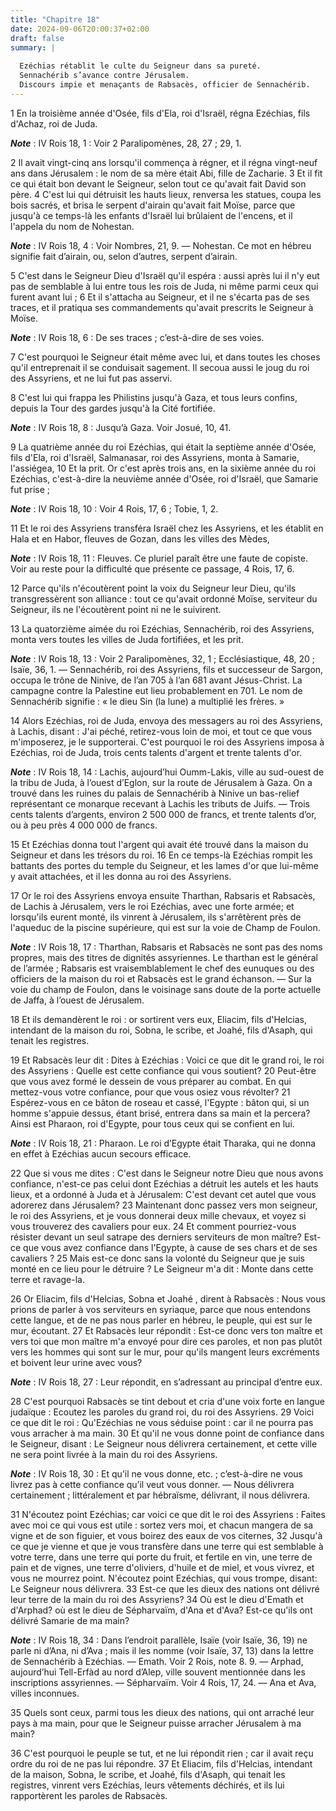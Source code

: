 ```yaml
---
title: "Chapitre 18"
date: 2024-09-06T20:00:37+02:00
draft: false
summary: |
  
  Ezéchias rétablit le culte du Seigneur dans sa pureté.
  Sennachérib s’avance contre Jérusalem.
  Discours impie et menaçants de Rabsacès, officier de Sennachérib.
---
```



1 En la troisième année d'Osée, fils d'Ela, roi d'Israël, régna Ezéchias, fils d'Achaz, roi de Juda.

***Note*** :  IV Rois 18, 1 : Voir 2 Paralipomènes, 28, 27 ; 29, 1.

2 Il avait vingt-cinq ans lorsqu'il commença à régner, et il régna vingt-neuf ans dans Jérusalem : le nom de sa mère était Abi, fille de Zacharie. 3 Et il fit ce qui était bon devant le Seigneur, selon tout ce qu'avait fait David son père. 4 C'est lui qui détruisit les hauts lieux, renversa les statues, coupa les bois sacrés, et brisa le serpent d'airain qu'avait fait Moïse, parce que jusqu'à ce temps-là les enfants d'Israël lui brûlaient de l'encens, et il l'appela du nom de Nohestan.

***Note*** :  IV Rois 18, 4 : Voir Nombres, 21, 9. ― Nohestan. Ce mot en hébreu signifie fait d’airain, ou, selon d’autres, serpent d’airain.

5 C'est dans le Seigneur Dieu d'Israël qu'il espéra : aussi après lui il n'y eut pas de semblable à lui entre tous les rois de Juda, ni même parmi ceux qui furent avant lui ; 6 Et il s'attacha au Seigneur, et il ne s'écarta pas de ses traces, et il pratiqua ses commandements qu'avait prescrits le Seigneur à Moïse.

***Note*** :  IV Rois 18, 6 : De ses traces ; c’est-à-dire de ses voies.

7 C'est pourquoi le Seigneur était même avec lui, et dans toutes les choses qu'il entreprenait il se conduisait sagement. Il secoua aussi le joug du roi des Assyriens, et ne lui fut pas asservi.


8 C'est lui qui frappa les Philistins jusqu'à Gaza, et tous leurs confins, depuis la Tour des gardes jusqu'à la Cité fortifiée.

***Note*** :  IV Rois 18, 8 : Jusqu’à Gaza. Voir Josué, 10, 41.


9 La quatrième année du roi Ezéchias, qui était la septième année d'Osée, fils d'Ela, roi d'Israël, Salmanasar, roi des Assyriens, monta à Samarie, l'assiégea, 10 Et la prit. Or c'est après trois ans, en la sixième année du roi Ezéchias, c'est-à-dire la neuvième année d'Osée, roi d'Israël, que Samarie fut prise ;

***Note*** :  IV Rois 18, 10 : Voir 4 Rois, 17, 6 ; Tobie, 1, 2.

11 Et le roi des Assyriens transféra Israël chez les Assyriens, et les établit en Hala et en Habor, fleuves de Gozan, dans les villes des Mèdes,

***Note*** :  IV Rois 18, 11 : Fleuves. Ce pluriel paraît être une faute de copiste. Voir au reste pour la difficulté que présente ce passage, 4 Rois, 17, 6.

12 Parce qu'ils n'écoutèrent point la voix du Seigneur leur Dieu, qu'ils transgressèrent son alliance : tout ce qu'avait ordonné Moïse, serviteur du Seigneur, ils ne l'écoutèrent point ni ne le suivirent.


13 La quatorzième aimée du roi Ezéchias, Sennachérib, roi des Assyriens, monta vers toutes les villes de Juda fortifiées, et les prit.

***Note*** :  IV Rois 18, 13 : Voir 2 Paralipomènes, 32, 1 ; Ecclésiastique, 48, 20 ; Isaïe, 36, 1. ― Sennachérib, roi des Assyriens, fils et successeur de Sargon, occupa le trône de Ninive, de l’an 705 à l’an 681 avant Jésus-Christ. La campagne contre la Palestine eut lieu probablement en 701. Le nom de Sennachérib signifie : « le dieu Sin (la lune) a multiplié les frères. »

14 Alors Ezéchias, roi de Juda, envoya des messagers au roi des Assyriens, à Lachis, disant : J'ai péché, retirez-vous loin de moi, et tout ce que vous m'imposerez, je le supporterai. C'est pourquoi le roi des Assyriens imposa à Ezéchias, roi de Juda, trois cents talents d'argent et trente talents d'or.

***Note*** :  IV Rois 18, 14 : Lachis, aujourd’hui Oumm-Lakis, ville au sud-ouest de la tribu de Juda, à l’ouest d’Eglon, sur la route de Jérusalem à Gaza. On a trouvé dans les ruines du palais de Sennachérib à Ninive un bas-relief représentant ce monarque recevant à Lachis les tributs de Juifs. ― Trois cents talents d’argents, environ 2 500 000 de francs, et trente talents d’or, ou à peu près 4 000 000 de francs.

15 Et Ezéchias donna tout l'argent qui avait été trouvé dans la maison du Seigneur et dans les trésors du roi. 16 En ce temps-là Ezéchias rompit les battants des portes du temple du Seigneur, et les lames d'or que lui-même y avait attachées, et il les donna au roi des Assyriens.


17 Or le roi des Assyriens envoya ensuite Tharthan, Rabsaris et Rabsacès, de Lachis à Jérusalem, vers le roi Ezéchias, avec une forte armée; et lorsqu'ils eurent monté, ils vinrent à Jérusalem, ils s'arrêtèrent près de l'aqueduc de la piscine supérieure, qui est sur la voie de Champ de Foulon.

***Note*** :  IV Rois 18, 17 : Tharthan, Rabsaris et Rabsacès ne sont pas des noms propres, mais des titres de dignités assyriennes. Le tharthan est le général de l’armée ; Rabsaris est vraisemblablement le chef des eunuques ou des officiers de la maison du roi et Rabsacès est le grand échanson. ― Sur la voie du champ de Foulon, dans le voisinage sans doute de la porte actuelle de Jaffa, à l’ouest de Jérusalem.

18 Et ils demandèrent le roi : or sortirent vers eux, Eliacim, fils d'Helcias, intendant de la maison du roi, Sobna, le scribe, et Joahé, fils d'Asaph, qui tenait les registres.


19 Et Rabsacès leur dit : Dites à Ezéchias : Voici ce que dit le grand roi, le roi des Assyriens : Quelle est cette confiance qui vous soutient? 20 Peut-être que vous avez formé le dessein de vous préparer au combat. En qui mettez-vous votre confiance, pour que vous osiez vous révolter? 21 Espérez-vous en ce bâton de roseau et cassé, l'Egypte : bâton qui, si un homme s'appuie dessus, étant brisé, entrera dans sa main et la percera? Ainsi est Pharaon, roi d'Egypte, pour tous ceux qui se confient en lui.

***Note*** :  IV Rois 18, 21 : Pharaon. Le roi d’Egypte était Tharaka, qui ne donna en effet à Ezéchias aucun secours efficace.

22 Que si vous me dites : C'est dans le Seigneur notre Dieu que nous avons confiance, n'est-ce pas celui dont Ezéchias a détruit les autels et les hauts lieux, et a ordonné à Juda et à Jérusalem: C'est devant cet autel que vous adorerez dans Jérusalem? 23 Maintenant donc passez vers mon seigneur, le roi des Assyriens, et je vous donnerai deux mille chevaux, et voyez si vous trouverez des cavaliers pour eux. 24 Et comment pourriez-vous résister devant un seul satrape des derniers serviteurs de mon maître? Est-ce que vous avez confiance dans l'Egypte, à cause de ses chars et de ses cavaliers ? 25 Mais est-ce donc sans la volonté du Seigneur que je suis monté en ce lieu pour le détruire ? Le Seigneur m'a dit : Monte dans cette terre et ravage-la.


26 Or Eliacim, fils d'Helcias, Sobna et Joahé , dirent à Rabsacès : Nous vous prions de parler à vos serviteurs en syriaque, parce que nous entendons cette langue, et de ne pas nous parler en hébreu, le peuple, qui est sur le mur, écoutant. 27 Et Rabsacès leur répondit : Est-ce donc vers ton maître et vers toi que mon maître m'a envoyé pour dire ces paroles, et non pas plutôt vers les hommes qui sont sur le mur, pour qu'ils mangent leurs excréments et boivent leur urine avec vous?

***Note*** :  IV Rois 18, 27 : Leur répondit, en s’adressant au principal d’entre eux.


28 C'est pourquoi Rabsacès se tint debout et cria d'une voix forte en langue judaïque : Ecoutez les paroles du grand roi, du roi des Assyriens. 29 Voici ce que dit le roi : Qu'Ezéchias ne vous séduise point : car il ne pourra pas vous arracher à ma main. 30 Et qu'il ne vous donne point de confiance dans le Seigneur, disant : Le Seigneur nous délivrera certainement, et cette ville ne sera point livrée à la main du roi des Assyriens.

***Note*** :  IV Rois 18, 30 : Et qu’il ne vous donne, etc. ; c’est-à-dire ne vous livrez pas à cette confiance qu’il veut vous donner. ― Nous délivrera certainement ; littéralement et par hébraïsme, délivrant, il nous délivrera.

31 N'écoutez point Ezéchias; car voici ce que dit le roi des Assyriens : Faites avec moi ce qui vous est utile : sortez vers moi, et chacun mangera de sa vigne et de son figuier, et vous boirez des eaux de vos citernes, 32 Jusqu'à ce que je vienne et que je vous transfère dans une terre qui est semblable à votre terre, dans une terre qui porte du fruit, et fertile en vin, une terre de pain et de vignes, une terre d'oliviers, d'huile et de miel, et vous vivrez, et vous ne mourrez point. N'écoutez point Ezéchias, qui vous trompe, disant: Le Seigneur nous délivrera. 33 Est-ce que les dieux des nations ont délivré leur terre de la main du roi des Assyriens? 34 Où est le dieu d'Emath et d'Arphad? où est le dieu de Sépharvaïm, d'Ana et d'Ava? Est-ce qu'ils ont délivré Samarie de ma main?

***Note*** :  IV Rois 18, 34 : Dans l’endroit parallèle, Isaïe (voir Isaïe, 36, 19) ne parle ni d’Ana, ni d’Ava ; mais il les nomme (voir Isaïe, 37, 13) dans la lettre de Sennachérib à Ezéchias. ― Emath. Voir 2 Rois, note 8. 9. ― Arphad, aujourd’hui Tell-Erfàd au nord d’Alep, ville souvent mentionnée dans les inscriptions assyriennes. ― Sépharvaïm. Voir 4 Rois, 17, 24. ― Ana et Ava, villes inconnues.

35 Quels sont ceux, parmi tous les dieux des nations, qui ont arraché leur pays à ma main, pour que le Seigneur puisse arracher Jérusalem à ma main?


36 C'est pourquoi le peuple se tut, et ne lui répondit rien ; car il avait reçu ordre du roi de ne pas lui répondre. 37 Et Eliacim, fils d'Helcias, intendant de la maison, Sobna, le scribe, et Joahé, fils d'Asaph, qui tenait les registres, vinrent vers Ezéchias, leurs vêtements déchirés, et ils lui rapportèrent les paroles de Rabsacès.

